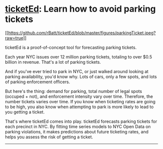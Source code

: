 # [ticketEd](http://ticketed.info/): Learn how to avoid parking tickets

[[https://github.com/rBatt/ticketEd/blob/master/figures/parkingTicket.jpeg?raw=true]]

ticketEd is a proof-of-concept tool for forecasting parking tickets.

Each year NYC issues over 12 million parking tickets, totaling to over $0.5 billion in revenue.  That's a lot of parking tickets.

And if you've ever tried to park in NYC, or just walked around looking at parking availability, you'd know why. Lots of cars, only a few spots, and lots of parking enforcement officers.

But here's the thing: demand for parking, total number of legal spots (occuped + not), and enforcement intensity vary over time. Therefore, the number tickets varies over time. If you know when ticketing rates are going to be high, you also know when attempting to park is more likely to lead to you getting a ticket. 

That's where ticketEd comes into play. ticketEd forecasts parking tickets for each precinct in NYC. By fitting time series models to NYC Open Data on parking violations, it makes predictions about future ticketing rates, and helps you assess the risk of getting a ticket.

---

